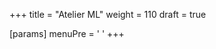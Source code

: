 +++
title = "Atelier ML"
weight = 110
draft = true

[params]
  menuPre = '<i class="fa-solid fa-flask"></i> '
+++


